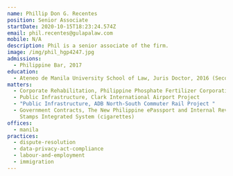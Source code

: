 ```yaml
---
name: Phillip Don G. Recentes
position: Senior Associate
startDate: 2020-10-15T18:23:24.574Z
email: phil.recentes@gulapalaw.com
mobile: N/A
description: Phil is a senior associate of the firm.
image: /img/phil_hgp4247.jpg
admissions:
  - Philippine Bar, 2017
education:
  - Ateneo de Manila University School of Law, Juris Doctor, 2016 (Second Honors)
matters:
  - Corporate Rehabilitation, Philippine Phosphate Fertilizer Corporation
  - Public Infrastructure, Clark International Airport Project
  - "Public Infrastructure, ADB North-South Commuter Rail Project "
  - Government Contracts, The New Philippine ePassport and Internal Revenue
    Stamps Integrated System (cigarettes)
offices:
  - manila
practices:
  - dispute-resolution
  - data-privacy-act-compliance
  - labour-and-employment
  - immigration
---
```


